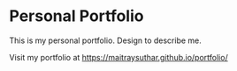 # Personal Portfolio
This is my personal portfolio. Design to describe me.

Visit my portfolio at https://maitraysuthar.github.io/portfolio/
